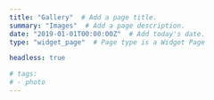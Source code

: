 ```yaml
---
title: "Gallery"  # Add a page title.
summary: "Images"  # Add a page description.
date: "2019-01-01T00:00:00Z"  # Add today's date.
type: "widget_page"  # Page type is a Widget Page

headless: true

# tags:
# - photo
---
```

